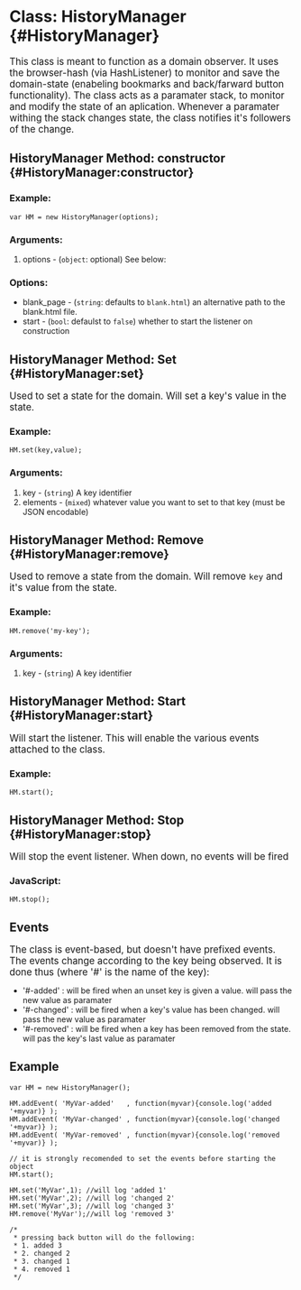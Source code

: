 Class: HistoryManager {#HistoryManager}
==========================================
<big>This class is meant to function as a domain observer. It uses the browser-hash (via HashListener) to monitor and save the domain-state (enabeling bookmarks and back/farward button functionality). 
The class acts as a paramater stack, to monitor and modify the state of an aplication. Whenever a paramater withing the stack changes state, the class notifies it's followers of the change.</big>

HistoryManager Method: constructor {#HistoryManager:constructor}
----------------------------------
### Example:

	var HM = new HistoryManager(options);

### Arguments:

1. options - (`object`: optional) See below:

### Options:

* blank_page - (`string`: defaults to `blank.html`) an alternative path to the blank.html file. 
* start - (`bool`: defaulst to `false`) whether to start the listener on construction


HistoryManager Method: Set {#HistoryManager:set}
---------------------------
<big>Used to set a state for the domain. Will set a key's value in the state.</big>

### Example:

	HM.set(key,value);

### Arguments:

1. key - (`string`) A key identifier
2. elements - (`mixed`) whatever value you want to set to that key (must be JSON encodable)

HistoryManager Method: Remove {#HistoryManager:remove}
-----------------------------
<big>Used to remove a state from the domain. Will remove `key` and it's value from the state.</big>

### Example:

	HM.remove('my-key');

### Arguments:

1. key - (`string`) A key identifier

HistoryManager Method: Start {#HistoryManager:start}
----------------------------
<big>Will start the listener. This will enable the various events attached to the class.</big>

### Example:

	HM.start();

HistoryManager Method: Stop {#HistoryManager:stop}
---------------------------
<big>Will stop the event listener. When down, no events will be fired</big>

### JavaScript:

	HM.stop();
	
Events
-------
<big>The class is event-based, but doesn't have prefixed events. The events change according to the key being observed. It is done thus (where '#' is the name of the key):</big>

  * '#-added' : will be fired when an unset key is given a value. will pass the new value as paramater
  * '#-changed' : will be fired when a key's value has been changed. will pass the new value as paramater
  * '#-removed' : will be fired when a key has been removed from the state. will pas the key's last value as paramater
  
Example
--------

	var HM = new HistoryManager();
	
	HM.addEvent( 'MyVar-added'   , function(myvar){console.log('added '+myvar)} );
	HM.addEvent( 'MyVar-changed' , function(myvar){console.log('changed '+myvar)} );
	HM.addEvent( 'MyVar-removed' , function(myvar){console.log('removed '+myvar)} );
	
	// it is strongly recomended to set the events before starting the object
	HM.start();
	
	HM.set('MyVar',1); //will log 'added 1'
	HM.set('MyVar',2); //will log 'changed 2'
	HM.set('MyVar',3); //will log 'changed 3'
	HM.remove('MyVar');//will log 'removed 3'
	
	/* 
	 * pressing back button will do the following:
	 * 1. added 3
	 * 2. changed 2
	 * 3. changed 1
	 * 4. removed 1
	 */